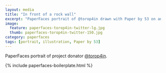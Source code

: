 ```yaml
---
layout: media
title: "In front of a rock wall"
excerpt: "PaperFaces portrait of @torop4in drawn with Paper by 53 on an iPad."
image: 
  feature: paperfaces-torop4in-twitter-lg.jpg
  thumb: paperfaces-torop4in-twitter-150.jpg
category: paperfaces
tags: [portrait, illustration, Paper by 53]
---
```


PaperFaces portrait of project donator [@torop4in](http://twitter.com/torop4in).

{% include paperfaces-boilerplate.html %}